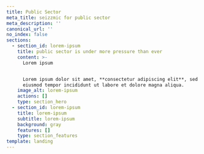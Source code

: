 ```yaml
---
title: Public Sector
meta_title: seizzmic for public sector
meta_description: ''
canonical_url: ''
no_index: false
sections:
  - section_id: lorem-ipsum
    title: public sector is under more pressure than ever
    content: >-
      Lorem ipsum


      Lorem ipsum dolor sit amet, **consectetur adipiscing elit**, sed do
      eiusmod tempor incididunt ut labore et dolore magna aliqua.
    image_alt: lorem-ipsum
    actions: []
    type: section_hero
  - section_id: lorem-ipsum
    title: lorem-ipsum
    subtitle: lorem-ipsum
    background: gray
    features: []
    type: section_features
template: landing
---
```

